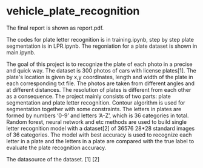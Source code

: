 # vehicle_plate_recognition

The final report is shown as report.pdf.

The codes for plate letter recognition is in training.ipynb, step by step plate segmentation is in LPR.ipynb. The regoniation for a plate dataset is shown in main.ipynb. 

The goal of this project is to recognize the plate of each photo in a precise and quick way. The dataset is 300 photos of cars with license plates[1]. The plate's  location is given by x,y coordinates, length and  width of the plate in each corresponding txt file. The photos are taken from different angles and at different distances. The resolution of plates is different from each other as a consequence. The project mainly consists of two parts: plate segmentation and plate letter recognition. Contour algorithm is used for segmentation together with some constraints. The letters in plates are formed by numbers ‘0-9’ and letters ‘A-Z’, which is 36 categories in total. Random forest, neural network and etc methods are used to build single letter recognition model with a dataset[2] of 36576 28*28 standard images of 36 categories. The model with best accuracy is used to recognize each letter in a plate and the letters in a plate are compared with the true label to evaluate the plate recognition accuracy. 


The datasource of the dataset.
[1]
[2]
